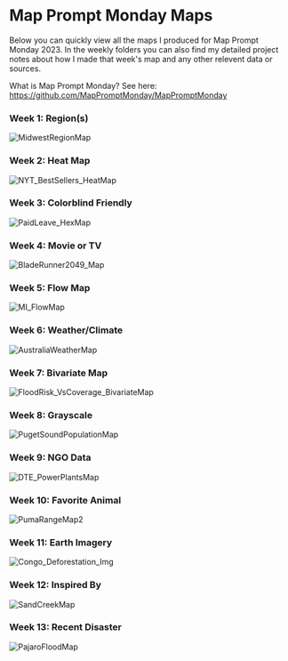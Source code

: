 # Map Prompt Monday Maps

Below you can quickly view all the maps I produced for Map Prompt Monday 2023. In the weekly folders you can also find my detailed project notes about how I made that week's map and any other relevent data or sources.

What is Map Prompt Monday? See here: https://github.com/MapPromptMonday/MapPromptMonday


### Week 1: Region(s)

![MidwestRegionMap](https://user-images.githubusercontent.com/119870562/223245693-028ca095-3210-496a-b36e-34fd85d65faa.jpg)

### Week 2: Heat Map

![NYT_BestSellers_HeatMap](https://user-images.githubusercontent.com/119870562/223245808-28b400b7-4e50-4ec2-8a09-83248134a36a.jpg)

### Week 3: Colorblind Friendly

![PaidLeave_HexMap](https://user-images.githubusercontent.com/119870562/223246095-920fea0a-924a-434a-acd3-03dec85a0e5e.jpg)

### Week 4: Movie or TV

![BladeRunner2049_Map](https://user-images.githubusercontent.com/119870562/223246285-7fe70f29-2b01-4482-a855-8b6c00b84e4b.jpg)

### Week 5: Flow Map

![MI_FlowMap](https://user-images.githubusercontent.com/119870562/223246513-96d98f1b-2a62-45b0-a10e-c41b47e444c0.jpg)

### Week 6: Weather/Climate

![AustraliaWeatherMap](https://user-images.githubusercontent.com/119870562/223246686-ac51cf4b-277e-4f63-9b9e-1e407bf69dbb.jpg)

### Week 7: Bivariate Map

![FloodRisk_VsCoverage_BivariateMap](https://user-images.githubusercontent.com/119870562/223246841-49a4e97c-ffe6-486b-a516-e073d7a9dbe3.jpg)

### Week 8: Grayscale

![PugetSoundPopulationMap](https://user-images.githubusercontent.com/119870562/223246974-907a1e0d-6c0c-44f6-ab78-a1c9d3d0a7cd.jpg)

### Week 9: NGO Data

![DTE_PowerPlantsMap](https://user-images.githubusercontent.com/119870562/223247117-bfd97556-7735-4877-9c8b-04ec76e5258d.jpg)

### Week 10: Favorite Animal

![PumaRangeMap2](https://user-images.githubusercontent.com/119870562/225722575-9d15a06c-9805-4abc-b20f-d113881a0bf1.jpg)

### Week 11: Earth Imagery

![Congo_Deforestation_Img](https://user-images.githubusercontent.com/119870562/225722706-a3770e6a-07c4-4de5-a9c5-3bbe70ddfc19.jpg)

### Week 12: Inspired By

![SandCreekMap](https://user-images.githubusercontent.com/119870562/226462472-a460a3f8-3c51-4646-a98a-1957418ae0a0.jpg)

### Week 13: Recent Disaster

![PajaroFloodMap](https://user-images.githubusercontent.com/119870562/228887778-68ac82dc-bc82-429c-9dd7-8d01d17497ba.jpg)
